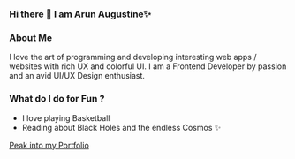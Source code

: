 ### Hi there 👋 I am Arun Augustine✨

<!--
**arunaugustine003/arunaugustine003** is a ✨ _special_ ✨ repository because its `README.md` (this file) appears on your GitHub profile.

Here are some ideas to get you started:

- 🔭 I’m currently working on ...
- 🌱 I’m currently learning ...
- 👯 I’m looking to collaborate on ...
- 🤔 I’m looking for help with ...
- 💬 Ask me about ...
- 📫 How to reach me: ...
- 😄 Pronouns: ...
- ⚡ Fun fact: ...
-->

### About Me
I love the art of programming and developing interesting web apps / websites with rich UX and colorful UI.
I am a Frontend Developer by passion and an avid UI/UX Design enthusiast.

### What do I do for Fun ?
- I love playing Basketball 
- Reading about Black Holes and the endless Cosmos ✨

[Peak into my Portfolio](https://arunaugustine.netlify.app/)
